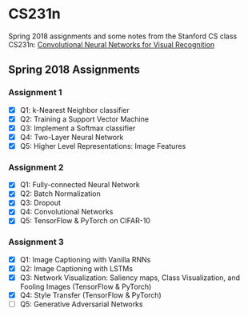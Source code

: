 # CS231n
Spring 2018 assignments and some notes from the Stanford CS class CS231n: [Convolutional Neural Networks for Visual Recognition](http://cs231n.github.io/)

## Spring 2018 Assignments
### Assignment 1
- [x] Q1: k-Nearest Neighbor classifier
- [x] Q2: Training a Support Vector Machine
- [x] Q3: Implement a Softmax classifier
- [x] Q4: Two-Layer Neural Network
- [x] Q5: Higher Level Representations: Image Features

### Assignment 2
- [x] Q1: Fully-connected Neural Network
- [x] Q2: Batch Normalization
- [x] Q3: Dropout
- [x] Q4: Convolutional Networks
- [x] Q5: TensorFlow & PyTorch on CIFAR-10

### Assignment 3
- [x] Q1: Image Captioning with Vanilla RNNs
- [x] Q2: Image Captioning with LSTMs
- [x] Q3: Network Visualization: Saliency maps, Class Visualization, and Fooling Images (TensorFlow & PyTorch)
- [x] Q4: Style Transfer (TensorFlow & PyTorch)
- [ ] Q5: Generative Adversarial Networks
